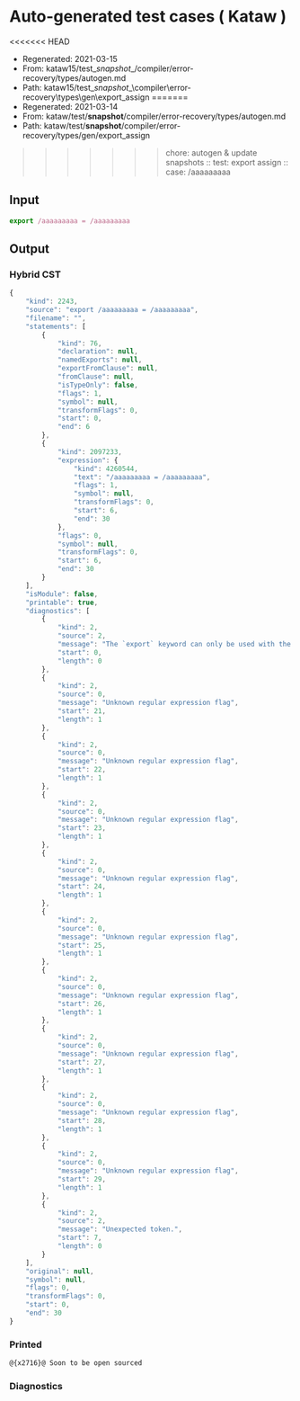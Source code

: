 # Auto-generated test cases ( Kataw )
<<<<<<< HEAD
- Regenerated: 2021-03-15
- From: kataw15/test\__snapshot__/compiler/error-recovery/types/autogen.md
- Path: kataw15/test\__snapshot__\compiler\error-recovery\types\gen\export_assign
=======
- Regenerated: 2021-03-14
- From: kataw/test/__snapshot__/compiler/error-recovery/types/autogen.md
- Path: kataw/test/__snapshot__/compiler/error-recovery/types/gen/export_assign
>>>>>>> chore: autogen & update snapshots
> :: test: export assign
> :: case: /aaaaaaaaa
## Input

`````js
export /aaaaaaaaa = /aaaaaaaaa
`````

## Output

### Hybrid CST

```javascript
{
    "kind": 2243,
    "source": "export /aaaaaaaaa = /aaaaaaaaa",
    "filename": "",
    "statements": [
        {
            "kind": 76,
            "declaration": null,
            "namedExports": null,
            "exportFromClause": null,
            "fromClause": null,
            "isTypeOnly": false,
            "flags": 1,
            "symbol": null,
            "transformFlags": 0,
            "start": 0,
            "end": 6
        },
        {
            "kind": 2097233,
            "expression": {
                "kind": 4260544,
                "text": "/aaaaaaaaa = /aaaaaaaaa",
                "flags": 1,
                "symbol": null,
                "transformFlags": 0,
                "start": 6,
                "end": 30
            },
            "flags": 0,
            "symbol": null,
            "transformFlags": 0,
            "start": 6,
            "end": 30
        }
    ],
    "isModule": false,
    "printable": true,
    "diagnostics": [
        {
            "kind": 2,
            "source": 2,
            "message": "The `export` keyword can only be used with the module goal",
            "start": 0,
            "length": 0
        },
        {
            "kind": 2,
            "source": 0,
            "message": "Unknown regular expression flag",
            "start": 21,
            "length": 1
        },
        {
            "kind": 2,
            "source": 0,
            "message": "Unknown regular expression flag",
            "start": 22,
            "length": 1
        },
        {
            "kind": 2,
            "source": 0,
            "message": "Unknown regular expression flag",
            "start": 23,
            "length": 1
        },
        {
            "kind": 2,
            "source": 0,
            "message": "Unknown regular expression flag",
            "start": 24,
            "length": 1
        },
        {
            "kind": 2,
            "source": 0,
            "message": "Unknown regular expression flag",
            "start": 25,
            "length": 1
        },
        {
            "kind": 2,
            "source": 0,
            "message": "Unknown regular expression flag",
            "start": 26,
            "length": 1
        },
        {
            "kind": 2,
            "source": 0,
            "message": "Unknown regular expression flag",
            "start": 27,
            "length": 1
        },
        {
            "kind": 2,
            "source": 0,
            "message": "Unknown regular expression flag",
            "start": 28,
            "length": 1
        },
        {
            "kind": 2,
            "source": 0,
            "message": "Unknown regular expression flag",
            "start": 29,
            "length": 1
        },
        {
            "kind": 2,
            "source": 2,
            "message": "Unexpected token.",
            "start": 7,
            "length": 0
        }
    ],
    "original": null,
    "symbol": null,
    "flags": 0,
    "transformFlags": 0,
    "start": 0,
    "end": 30
}
```

### Printed

```javascript
@{x2716}@ Soon to be open sourced
```

### Diagnostics

```javascript

```

